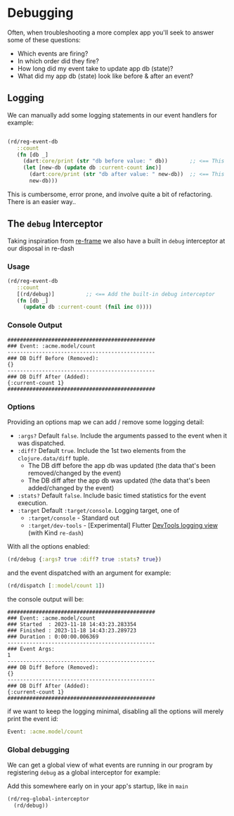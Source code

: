 # Debugging

Often, when troubleshooting a more complex app you'll seek to answer some of these questions:

- Which events are firing?
- In which order did they fire?
- How long did my event take to update app db (state)?
- What did my app db (state) look like before & after an event?

## Logging

We can manually add some logging statements in our event handlers for example:

```clojure

(rd/reg-event-db
   ::count
   (fn [db _]
     (dart:core/print (str "db before value: " db))       ;; <== This
     (let [new-db (update db :current-count inc)]
       (dart:core/print (str "db after value: " new-db))  ;; <== This
       new-db)))
```

This is cumbersome, error prone, and involve quite a bit of refactoring. There is an easier way..

## The `debug` Interceptor

Taking inspiration from [re-frame](https://github.com/Day8/re-frame/blob/master/docs/Debugging.md#the-debug-interceptor) we also have a built in `debug` interceptor at our disposal in re-dash

### Usage

```clojure
(rd/reg-event-db
   ::count
   [(rd/debug)]          ;; <== Add the built-in debug interceptor
   (fn [db _]
     (update db :current-count (fnil inc 0))))
```

### Console Output

```
###############################################
### Event: :acme.model/count
-----------------------------------------------
### DB Diff Before (Removed):
{}
-----------------------------------------------
### DB Diff After (Added):
{:current-count 1}
###############################################
```

### Options

Providing an options map we can add / remove some logging detail:

- `:args?` Default `false`. Include the arguments passed to the event when it was dispatched.
- `:diff?` Default `true`.  Include the 1st two elements from the `clojure.data/diff` tuple.
  - The DB diff before the app db was updated (the data that's been removed/changed by the event)
  - The DB diff after the app db was updated (the data that's been added/changed by the event)
- `:stats?` Default `false`. Include basic timed statistics for the event execution.
- `:target` Default `:target/console`. Logging target, one of
  - `:target/console`   - Standard out
  - `:target/dev-tools` - [Experimental] Flutter [DevTools logging view](https://docs.flutter.dev/tools/devtools/logging) (with Kind `re-dash`)

With all the options enabled:

```clojure
(rd/debug {:args? true :diff? true :stats? true})
```

and the event dispatched with an argument for example:

```clojure
(rd/dispatch [::model/count 1])
```

the console output will be:

```
###############################################
### Event: :acme.model/count
### Started  : 2023-11-18 14:43:23.283354
### Finished : 2023-11-18 14:43:23.289723
### Duration : 0:00:00.006369
-----------------------------------------------
### Event Args:
1
-----------------------------------------------
### DB Diff Before (Removed):
{}
-----------------------------------------------
### DB Diff After (Added):
{:current-count 1}
###############################################
```

if we want to keep the logging minimal, disabling all the options will merely print the event id:

```clojure
Event: :acme.model/count
```

### Global debugging

We can get a global view of what events are running in our program by registering `debug` as a global interceptor for example:

Add this somewhere early on in your app's startup, like in `main`

```clojure
(rd/reg-global-interceptor
  (rd/debug))
```
